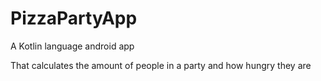 # PizzaPartyApp
A Kotlin language android app

That calculates the amount of people in a party and how hungry they are
